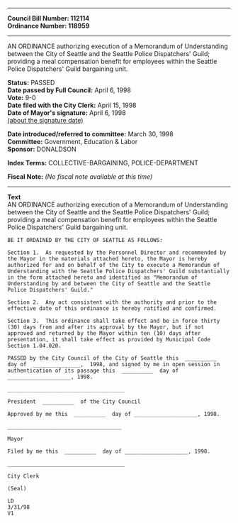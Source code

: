 * * * * *  
  
**Council Bill Number: [](#h0)[](#h2)112114**   
**Ordinance Number: 118959**  
  
* * * * *  
  
AN ORDINANCE authorizing execution of a Memorandum of Understanding between the City of Seattle and the Seattle Police Dispatchers' Guild; providing a meal compensation benefit for employees within the Seattle Police Dispatchers' Guild bargaining unit.  
  
**Status:** PASSED   
**Date passed by Full Council:** April 6, 1998   
**Vote:** 9-0   
**Date filed with the City Clerk:** April 15, 1998   
**Date of Mayor's signature:** April 6, 1998   
[(about the signature date)](/~public/approvaldate.htm)   
  
  
**Date introduced/referred to committee:** March 30, 1998   
**Committee:** Government, Education & Labor   
**Sponsor:** DONALDSON   
  
**Index Terms:** COLLECTIVE-BARGAINING, POLICE-DEPARTMENT  
  
**Fiscal Note:** *(No fiscal note available at this time)*  
  
* * * * *  
  
**Text**  
    AN ORDINANCE authorizing execution of a Memorandum of Understanding  
    between the City of Seattle and the Seattle Police Dispatchers' Guild;  
    providing a meal compensation benefit for employees within the Seattle  
    Police Dispatchers' Guild bargaining unit.  
  
    BE IT ORDAINED BY THE CITY OF SEATTLE AS FOLLOWS:  
  
    Section 1.  As requested by the Personnel Director and recommended by  
    the Mayor in the materials attached hereto, the Mayor is hereby  
    authorized for and on behalf of the City to execute a Memorandum of  
    Understanding with the Seattle Police Dispatchers' Guild substantially  
    in the form attached hereto and identified as "Memorandum of  
    Understanding by and between the City of Seattle and the Seattle  
    Police Dispatchers' Guild."  
  
    Section 2.  Any act consistent with the authority and prior to the  
    effective date of this ordinance is hereby ratified and confirmed.  
  
    Section 3.  This ordinance shall take effect and be in force thirty  
    (30) days from and after its approval by the Mayor, but if not  
    approved and returned by the Mayor within ten (10) days after  
    presentation, it shall take effect as provided by Municipal Code  
    Section 1.04.020.  
  
    PASSED by the City Council of the City of Seattle this  __________  
    day of  _______________,  1998, and signed by me in open session in  
    authentication of its passage this  __________  day of  
    ____________________, 1998.  
  
    _____________________________________  
  
    President  __________  of the City Council  
  
    Approved by me this  __________  day of ____________________, 1998.  
  
    ____________________________________  
  
    Mayor  
  
    Filed by me this  __________  day of ____________________, 1998.  
  
    _____________________________________  
  
    City Clerk  
  
    (Seal)  
  
    LD  
    3/31/98  
    V1  
